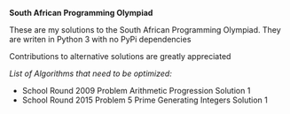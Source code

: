 __South African Programming Olympiad__

These are my solutions to the South African Programming Olympiad.
They are writen in Python 3 with no PyPi dependencies

Contributions to alternative solutions are greatly appreciated

*List of Algorithms that need to be optimized:*
- School Round 2009 Problem Arithmetic Progression Solution 1
- School Round 2015 Problem 5 Prime Generating Integers Solution 1